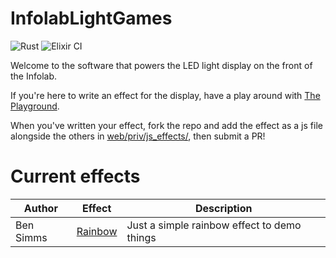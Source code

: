 # InfolabLightGames

![Rust](https://github.com/lancaster-university/infolab-lights/workflows/Rust/badge.svg)
![Elixir CI](https://github.com/lancaster-university/infolab-lights/workflows/Elixir%20CI/badge.svg)

Welcome to the software that powers the LED light display on the front of the
Infolab.


If you're here to write an effect for the display, have a play around with [The
Playground](https://infolab.bensimms.moe/playground).

When you've written your effect, fork the repo and add the effect as a js file
alongside the others in [web/priv/js_effects/](web/priv/js_effects/), then
submit a PR!


# Current effects

| Author    | Effect                                    | Description                                 |
|-----------|-------------------------------------------|---------------------------------------------|
| Ben Simms | [Rainbow](web/priv/js_effects/rainbow.js) | Just a simple rainbow effect to demo things |
